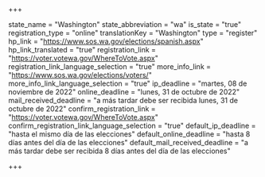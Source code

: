 +++

state_name = "Washington"
state_abbreviation = "wa"
is_state = "true"
registration_type = "online"
translationKey = "Washington"
type = "register"
hp_link = "https://www.sos.wa.gov/elections/spanish.aspx"
hp_link_translated = "true"
registration_link = "https://voter.votewa.gov/WhereToVote.aspx"
registration_link_language_selection = "true"
more_info_link = "https://www.sos.wa.gov/elections/voters/"
more_info_link_language_selection = "true"
ip_deadline = "martes, 08 de noviembre de 2022"
online_deadline = "lunes, 31 de octubre de 2022"
mail_received_deadline = "a más tardar debe ser recibida lunes, 31 de octubre de 2022"
confirm_registration_link = "https://voter.votewa.gov/WhereToVote.aspx"
confirm_registration_link_language_selection = "true"
default_ip_deadline = "hasta el mismo día de las elecciones"
default_online_deadline = "hasta 8 días antes del día de las elecciones"
default_mail_received_deadline = "a más tardar debe ser recibida 8 días antes del día de las elecciones"

+++
